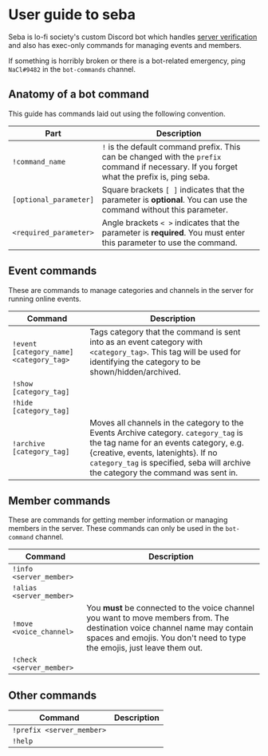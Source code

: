 # User guide to seba

Seba is lo-fi society's custom Discord bot which handles [server verification](https://docs.google.com/document/d/1n6ceSaPFd2As4RM6arEkjh_BIA2IkFg8Mnsm9V3yg24/edit) and also has exec-only commands for managing events and members. 

If something is horribly broken or there is a bot-related emergency, ping `NaCl#9482` in the `bot-commands` channel.
   

## Anatomy of a bot command

This guide has commands laid out using the following convention.

|     Part    | Description |
| ----------- | ----------- |
| `!command_name` | `!` is the default command prefix. This can be changed with the `prefix` command if necessary. If you forget what the prefix is, ping seba. |
| `[optional_parameter]` | Square brackets `[ ]` indicates that the parameter is **optional**. You can use the command without this parameter. |
| `<required_parameter>` | Angle brackets `< >` indicates that the parameter is **required**. You must enter this parameter to use the command. |

## Event commands

These are commands to manage categories and channels in the server for running online events.

|   Command   | Description |
| ----------- | ----------- |
| `!event [category_name] <category_tag>` | Tags category that the command is sent into as an event category with `<category_tag>`. This tag will be used for identifying the category to be shown/hidden/archived. |
| `!show [category_tag]` | |
| `!hide [category_tag]` | |
| `!archive [category_tag]` | Moves all channels in the category to the Events Archive category. `category_tag` is the tag name for an events category, e.g. {creative, events, latenights}. If no `category_tag` is specified, seba will archive the category the command was sent in. |

## Member commands

These are commands for getting member information or managing members in the server. These commands can only be used in the `bot-command` channel.

|   Command   | Description |
| ----------- | ----------- |
| `!info <server_member>` | |
| `!alias <server_member>` | |
| `!move <voice_channel>` | You **must** be connected to the voice channel you want to move members from. The destination voice channel name may contain spaces and emojis. You don't need to type the emojis, just leave them out. |
| `!check <server_member>` | |

## Other commands

|   Command   | Description |
| ----------- | ----------- |
| `!prefix <server_member>` | |
| `!help` | |